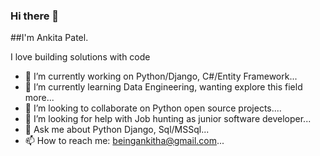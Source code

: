 ### Hi there 👋

<!--
**Beingankitha/Beingankitha** is a ✨ _special_ ✨ repository because its `README.md` (this file) appears on your GitHub profile.

Here are some ideas to get you started:-->  
  ##I'm Ankita Patel.
  
  I love building solutions with code

- 🔭 I’m currently working on Python/Django, C#/Entity Framework...
- 🌱 I’m currently learning Data Engineering, wanting explore this field more...
- 👯 I’m looking to collaborate on Python open source projects....
- 🤔 I’m looking for help with Job hunting as junior software developer...
- 💬 Ask me about Python Django, Sql/MSSql...
- 📫 How to reach me: beingankitha@gmail.com...


